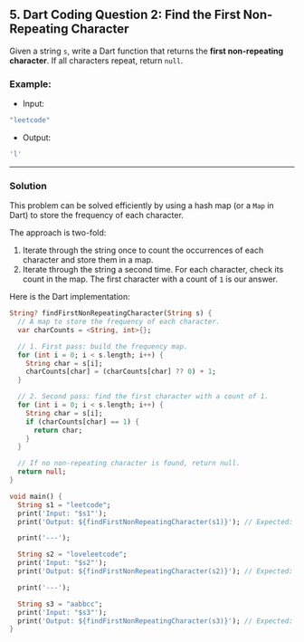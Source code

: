 ## 5. Dart Coding Question 2: Find the First Non-Repeating Character

Given a string `s`, write a Dart function that returns the **first non-repeating character**. If all characters repeat, return `null`.

### Example:

* Input:

```dart
"leetcode"
```

* Output:

```dart
'l'
```

---

### Solution

This problem can be solved efficiently by using a hash map (or a `Map` in Dart) to store the frequency of each character.

The approach is two-fold:
1.  Iterate through the string once to count the occurrences of each character and store them in a map.
2.  Iterate through the string a second time. For each character, check its count in the map. The first character with a count of `1` is our answer.

Here is the Dart implementation:

```dart
String? findFirstNonRepeatingCharacter(String s) {
  // A map to store the frequency of each character.
  var charCounts = <String, int>{};

  // 1. First pass: build the frequency map.
  for (int i = 0; i < s.length; i++) {
    String char = s[i];
    charCounts[char] = (charCounts[char] ?? 0) + 1;
  }

  // 2. Second pass: find the first character with a count of 1.
  for (int i = 0; i < s.length; i++) {
    String char = s[i];
    if (charCounts[char] == 1) {
      return char;
    }
  }

  // If no non-repeating character is found, return null.
  return null;
}

void main() {
  String s1 = "leetcode";
  print('Input: "$s1"');
  print('Output: ${findFirstNonRepeatingCharacter(s1)}'); // Expected: l

  print('---');

  String s2 = "loveleetcode";
  print('Input: "$s2"');
  print('Output: ${findFirstNonRepeatingCharacter(s2)}'); // Expected: v

  print('---');

  String s3 = "aabbcc";
  print('Input: "$s3"');
  print('Output: ${findFirstNonRepeatingCharacter(s3)}'); // Expected: null
}

```
